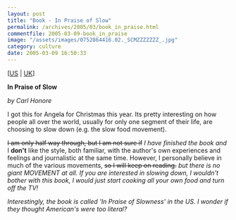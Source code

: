```yaml
---
layout: post
title: "Book - In Praise of Slow"
permalink: /archives/2005/03/book_in_praise.html
commentfile: 2005-03-09-book_in_praise
image: "/assets/images/0752864416.02._SCMZZZZZZZ_.jpg"
category: culture
date: 2005-03-09 16:50:33
---
```


\[<a href="http://www.amazon.com/exec/obidos/tg/detail/-/006054578X/qid=1110381819/sr=8-1/ref=pd_csp_1/102-0954856-9373727?v=glance&s=books&n=507846" target="_blank">US</a> | <a href="/assets/images/026-9397782-1298062" target="_blank">UK</a>\]

**In Praise of Slow**

_by Carl Honore_

I got this for Angela for Christmas this year. Its pretty interesting on how people all over the world, usually for only one segment of their life, are choosing to slow down (e.g. the slow food movement).

~~I am only half way through, but I am not sure if~~ _I have finished the book and_ I **don't** like the style, both familiar, with the author's own experiences and feelings and journalistic at the same time. However, I personally believe in much of the various movements, ~~so I will keep on reading.~~ _but there is no giant MOVEMENT at all. If you are interested in slowing down, I wouldn't bother with this book, I would just start cooking all your own food and turn off the TV!_

_Interestingly, the book is called 'In Praise of Slowness' in the US. I wonder if they thought American's were too literal?_
